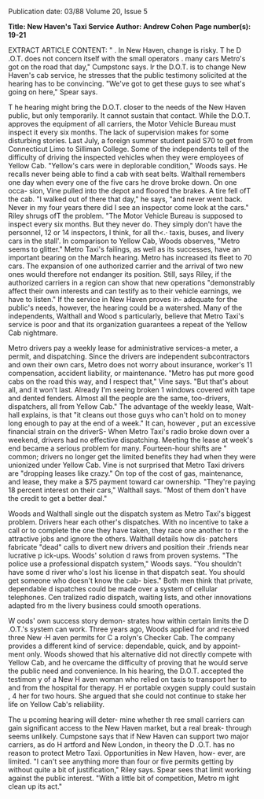 Publication date: 03/88
Volume 20, Issue 5

**Title: New Haven's Taxi Service**
**Author: Andrew Cohen**
**Page number(s): 19-21**

EXTRACT ARTICLE CONTENT:
" . 
In New Haven, 
change is risky. T he 
D .O.T. does not 
concern itself with the 
small operators . 
many cars Metro's got on the road that 
day," Cumpstonc says. Ir the D.O.T. 
is to change New Haven's cab service, 
he stresses that the public testimony 
solicited at the hearing has to be 
convincing. "We've got to get these 
guys to see what's going on here," 
Spear says. 

T he 
hearing might bring the 
D.O.T. closer to the needs of the New 
Haven public, but only temporarily. It 
cannot sustain that contact. While the 
D.O.T. approves the equipment of all 
carriers, the Motor Vehicle Bureau 
must inspect it every six months. The 
lack of supervision makes for some 
disturbing stories. Last July, a foreign 
summer student paid S70 to get from 
Connecticut Limo to Silliman College. 
Some of the independents tell of the 
difficulty of driving the inspected 
vehicles when they were employees of 
Yellow Cab. "Yellow's cars were in 
deplorable condition," Woods says. He 
recalls never being able to find a cab 
with seat belts. Walthall remembers 
one day when every one of the five cars 
he drove broke down. On one occa-
sion, Vine pulled into the depot and 
floored the brakes. A tire fell ofT the 
cab. "I walked out of there that day," 
he says, "and never went back. Never 
in my four years there did I see an 
inspector come look at the cars." Riley 
shrugs ofT the problem. "The Motor 
Vehicle Bureau is supposed to inspect 
every six months. But they never do. 
They simply don't have the personnel, 
12 or 14 inspectors, I think, for all th<.· 
taxis, buses, and livery cars in the stall'. 
In comparison to Yellow Cab, 
Woods observes, "Metro seems to 
glitter." Metro Taxi's failings, as well 
as its successes, have an important 
bearing on the March hearing. Metro 
has increased its fleet to 70 cars. The 
expansion of one authorized carrier 
and the arrival of two new ones would 
therefore not endanger its position. 
Still, says Riley, if the authorized 
carriers in a region can show that new 
operations "demonstrably affect their 
own interests and can testify as to their 
vehicle earnings, we have to listen." If 
the service in New Haven proves in-
adequate 
for 
the 
public's 
needs, 
however, the hearing could be a 
watershed. Many of the independents, 
Walthall 
and Wood s 
particularly, 
believe that Metro Taxi's service is 
poor 
and that its organization 
guarantees a repeat of the Yellow Cab 
nightmare. 

Metro drivers pay a weekly lease for 
administrative services-a meter, a 
permit, and dispatching. Since the 
drivers are independent subcontractors 
and own their own cars, Metro does 
not worry about insurance, worker's 
11 
compensation, accident liability, or 
maintenance. "Metro has put more 
good cabs on the road this way, and I 
respect that," Vine says. "But that's 
about all, and it won't last. Already I'm 
seeing broken 
1 windows covered with 
tape and dented fenders. Almost all the 
people are the same, too-drivers, 
dispatchers, all from Yellow Cab." The 
advantage of the weekly lease, Walt-
hall explains, is that "it cleans out those 
guys who can't hold on to money long 
enough to pay at the end of a week." It 
can, 
however , 
put an 
excessive 
financial strain on the driverS- When 
Metro Taxi's radio broke down over a 
weekend, drivers had no effective 
dispatching. Meeting the lease at 
week's end became a serious problem 
for many. Fourteen-hour shifts are 
" 
common; drivers no longer get the 
limited benefits they had when they 
were unionized under Yellow Cab. 
Vine is not surprised that Metro Taxi 
drivers are "dropping leases like 
crazy." On top of the cost of gas, 
maintenance, and lease, they make a 
$75 payment toward car ownership. 
"They're paying 18 percent interest on 
their cars," Walthall says. "Most of 
them don't have the credit to get a 
better deal." 

Woods and Walthall single out the 
dispatch 
system 
as Metro Taxi's 
biggest problem. Drivers hear each 
other's dispatches. With no incentive to 
take a call or to complete the one they 
have taken, they race one another to r 
the attractive jobs and ignore the 
others. 
Walthall details 
how dis· 
patchers fabricate "dead" calls to divert 
new drivers and position their .friends 
near lucrative 
p ick-ups. 
Woods' 
solution d raws from proven systems. 
"The police use a professional dispatch 
system," Woods says. "You shouldn't 
have some d river who's lost his license 
in that dispatch seat. You should get 
someone who doesn't know the cab-
bies." Both men think that private, 
dependable d ispatches could be made 
over a system of cellular telephones. 
Cen tralized radio dispatch, waiting 
lists, and other innovations adapted 
fro m the livery business could smooth 
operations. 

W oods' own success story demon-
strates how within certain limits the 
D .O.T.'s system can work. Three 
years ago, Woods applied for and 
received three New ·H aven permits for 
C a rolyn's Checker Cab. The company 
provides a different kind of service: 
dependable, quick, and by appoint-
ment only. Woods showed that his 
alternative did not directly compete 
with Yellow Cab, and he overcame the 
difficulty of proving that he would 
serve the public need and convenience. 
In his hearing, the D.O.T. accepted 
the testimon y of a New H aven woman 
who relied on taxis to transport her to 
and from the hospital for therapy. H er 
portable oxygen supply could sustain 
, 
4 
her for two hours. She argued that she 
could not continue to stake her life on 
Yellow Cab's reliability. 

The u pcoming hearing will deter-
mine whether th ree small carriers can 
gain significant access to the New 
Haven market, but a real break-
through seems unlikely. Cumpstone 
says that if New Haven can support 
two major carriers, as do H artford and 
New London, in theory the D .O.T. 
has no reason to protect Metro Taxi. 
Opportunities in New Haven, how-
ever, are limited. "I can't see anything 
more than four or five permits getting 
by without quite a bit of justification," 
Riley says. Spear sees that limit 
working against the public interest. 
"With a little bit of competition, Metro 
m ight clean up its act."
